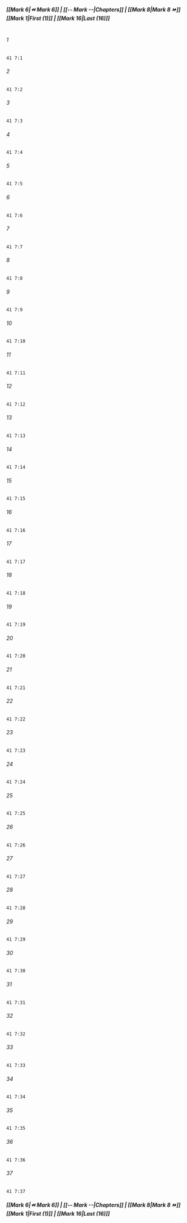 
##### **[[Mark 6|⏪ Mark 6]] | [[-- Mark --|Chapters]] | [[Mark 8|Mark 8 ⏩]]**<br>**[[Mark 1|First (1)]] | [[Mark 16|Last (16)]]**<br><br>

###### 1
``` verse
41 7:1
```
###### 2
``` verse
41 7:2
```
###### 3
``` verse
41 7:3
```
###### 4
``` verse
41 7:4
```
###### 5
``` verse
41 7:5
```
###### 6
``` verse
41 7:6
```
###### 7
``` verse
41 7:7
```
###### 8
``` verse
41 7:8
```
###### 9
``` verse
41 7:9
```
###### 10
``` verse
41 7:10
```
###### 11
``` verse
41 7:11
```
###### 12
``` verse
41 7:12
```
###### 13
``` verse
41 7:13
```
###### 14
``` verse
41 7:14
```
###### 15
``` verse
41 7:15
```
###### 16
``` verse
41 7:16
```
###### 17
``` verse
41 7:17
```
###### 18
``` verse
41 7:18
```
###### 19
``` verse
41 7:19
```
###### 20
``` verse
41 7:20
```
###### 21
``` verse
41 7:21
```
###### 22
``` verse
41 7:22
```
###### 23
``` verse
41 7:23
```
###### 24
``` verse
41 7:24
```
###### 25
``` verse
41 7:25
```
###### 26
``` verse
41 7:26
```
###### 27
``` verse
41 7:27
```
###### 28
``` verse
41 7:28
```
###### 29
``` verse
41 7:29
```
###### 30
``` verse
41 7:30
```
###### 31
``` verse
41 7:31
```
###### 32
``` verse
41 7:32
```
###### 33
``` verse
41 7:33
```
###### 34
``` verse
41 7:34
```
###### 35
``` verse
41 7:35
```
###### 36
``` verse
41 7:36
```
###### 37
``` verse
41 7:37
```

##### **[[Mark 6|⏪ Mark 6]] | [[-- Mark --|Chapters]] | [[Mark 8|Mark 8 ⏩]]**<br>**[[Mark 1|First (1)]] | [[Mark 16|Last (16)]]**
